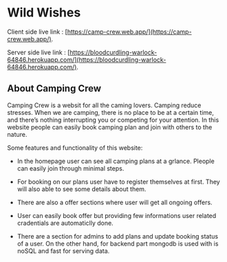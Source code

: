 # Wild Wishes

Client side live link : [https://camp-crew.web.app/](https://camp-crew.web.app/).

Server side live link : [https://bloodcurdling-warlock-64846.herokuapp.com/](https://bloodcurdling-warlock-64846.herokuapp.com/).

## About Camping Crew

Camping Crew is a websit for all the caming lovers. Camping reduce stresses. When we are camping, there is no place to be at a certain time, and there’s nothing interrupting you or competing for your attention. In this website people can easily book camping plan and join with others to the nature. 

Some features and functionality of this website:

* In the homepage user can see all camping plans at a grlance. Pleople can easily join through minimal steps.

* For booking on our plans user have to register themselves at first. They will also able to see some details about them.

* There are also a offer sections where user will get all ongoing offers.

* User can easily book offer but providing few informations user related cradentials are automaticlly done.

* There are a section for admins to add plans and update booking status of a user. On the other hand, for backend part mongodb is used with is noSQL and fast for serving data.